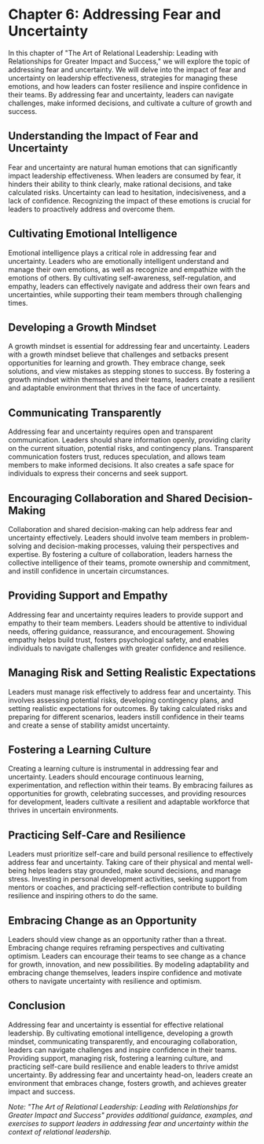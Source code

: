 Chapter 6: Addressing Fear and Uncertainty
==========================================

In this chapter of "The Art of Relational Leadership: Leading with Relationships for Greater Impact and Success," we will explore the topic of addressing fear and uncertainty. We will delve into the impact of fear and uncertainty on leadership effectiveness, strategies for managing these emotions, and how leaders can foster resilience and inspire confidence in their teams. By addressing fear and uncertainty, leaders can navigate challenges, make informed decisions, and cultivate a culture of growth and success.

Understanding the Impact of Fear and Uncertainty
------------------------------------------------

Fear and uncertainty are natural human emotions that can significantly impact leadership effectiveness. When leaders are consumed by fear, it hinders their ability to think clearly, make rational decisions, and take calculated risks. Uncertainty can lead to hesitation, indecisiveness, and a lack of confidence. Recognizing the impact of these emotions is crucial for leaders to proactively address and overcome them.

Cultivating Emotional Intelligence
----------------------------------

Emotional intelligence plays a critical role in addressing fear and uncertainty. Leaders who are emotionally intelligent understand and manage their own emotions, as well as recognize and empathize with the emotions of others. By cultivating self-awareness, self-regulation, and empathy, leaders can effectively navigate and address their own fears and uncertainties, while supporting their team members through challenging times.

Developing a Growth Mindset
---------------------------

A growth mindset is essential for addressing fear and uncertainty. Leaders with a growth mindset believe that challenges and setbacks present opportunities for learning and growth. They embrace change, seek solutions, and view mistakes as stepping stones to success. By fostering a growth mindset within themselves and their teams, leaders create a resilient and adaptable environment that thrives in the face of uncertainty.

Communicating Transparently
---------------------------

Addressing fear and uncertainty requires open and transparent communication. Leaders should share information openly, providing clarity on the current situation, potential risks, and contingency plans. Transparent communication fosters trust, reduces speculation, and allows team members to make informed decisions. It also creates a safe space for individuals to express their concerns and seek support.

Encouraging Collaboration and Shared Decision-Making
----------------------------------------------------

Collaboration and shared decision-making can help address fear and uncertainty effectively. Leaders should involve team members in problem-solving and decision-making processes, valuing their perspectives and expertise. By fostering a culture of collaboration, leaders harness the collective intelligence of their teams, promote ownership and commitment, and instill confidence in uncertain circumstances.

Providing Support and Empathy
-----------------------------

Addressing fear and uncertainty requires leaders to provide support and empathy to their team members. Leaders should be attentive to individual needs, offering guidance, reassurance, and encouragement. Showing empathy helps build trust, fosters psychological safety, and enables individuals to navigate challenges with greater confidence and resilience.

Managing Risk and Setting Realistic Expectations
------------------------------------------------

Leaders must manage risk effectively to address fear and uncertainty. This involves assessing potential risks, developing contingency plans, and setting realistic expectations for outcomes. By taking calculated risks and preparing for different scenarios, leaders instill confidence in their teams and create a sense of stability amidst uncertainty.

Fostering a Learning Culture
----------------------------

Creating a learning culture is instrumental in addressing fear and uncertainty. Leaders should encourage continuous learning, experimentation, and reflection within their teams. By embracing failures as opportunities for growth, celebrating successes, and providing resources for development, leaders cultivate a resilient and adaptable workforce that thrives in uncertain environments.

Practicing Self-Care and Resilience
-----------------------------------

Leaders must prioritize self-care and build personal resilience to effectively address fear and uncertainty. Taking care of their physical and mental well-being helps leaders stay grounded, make sound decisions, and manage stress. Investing in personal development activities, seeking support from mentors or coaches, and practicing self-reflection contribute to building resilience and inspiring others to do the same.

Embracing Change as an Opportunity
----------------------------------

Leaders should view change as an opportunity rather than a threat. Embracing change requires reframing perspectives and cultivating optimism. Leaders can encourage their teams to see change as a chance for growth, innovation, and new possibilities. By modeling adaptability and embracing change themselves, leaders inspire confidence and motivate others to navigate uncertainty with resilience and optimism.

Conclusion
----------

Addressing fear and uncertainty is essential for effective relational leadership. By cultivating emotional intelligence, developing a growth mindset, communicating transparently, and encouraging collaboration, leaders can navigate challenges and inspire confidence in their teams. Providing support, managing risk, fostering a learning culture, and practicing self-care build resilience and enable leaders to thrive amidst uncertainty. By addressing fear and uncertainty head-on, leaders create an environment that embraces change, fosters growth, and achieves greater impact and success.

*Note: "The Art of Relational Leadership: Leading with Relationships for Greater Impact and Success" provides additional guidance, examples, and exercises to support leaders in addressing fear and uncertainty within the context of relational leadership.*
